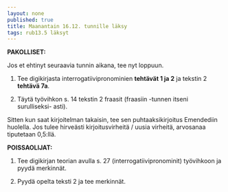 ```yaml
---
layout: none
published: true
title: Maanantain 16.12. tunnille läksy
tags: rub13.5 läksyt
---
```

**PAKOLLISET:**

Jos et ehtinyt seuraavia tunnin aikana, tee nyt loppuun.

1. Tee digikirjasta interrogatiivipronominien **tehtävät 1 ja 2** ja tekstin 2 **tehtävä 7a**.

2. Täytä työvihkon s. 14 tekstin 2 fraasit (fraasiin -tunnen itseni surulliseksi- asti).

Sitten kun saat kirjoitelman takaisin, tee sen puhtaaksikirjoitus Emendediin huolella. Jos tulee hirveästi kirjoitusvirheitä / uusia virheitä, arvosanaa tiputetaan 0,5:llä.

**POISSAOLIJAT:**

1. Tee digikirjan teorian avulla s. 27 (interrogatiivipronominit) työvihkoon ja pyydä merkinnät.

2. Pyydä opelta teksti 2 ja tee merkinnät.

